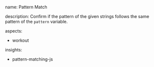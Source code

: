 name: Pattern Match

description: Confirm if the pattern of the given strings follows the same pattern of the `pattern` variable.

aspects:
  - workout

insights:
  - pattern-matching-js